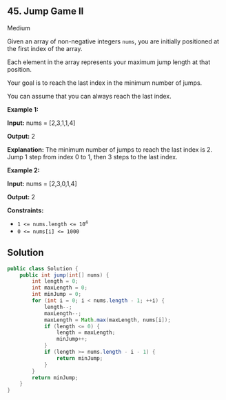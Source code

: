 ## 45\. Jump Game II

Medium

Given an array of non-negative integers `nums`, you are initially positioned at the first index of the array.

Each element in the array represents your maximum jump length at that position.

Your goal is to reach the last index in the minimum number of jumps.

You can assume that you can always reach the last index.

**Example 1:**

**Input:** nums = [2,3,1,1,4]

**Output:** 2

**Explanation:** The minimum number of jumps to reach the last index is 2. Jump 1 step from index 0 to 1, then 3 steps to the last index. 

**Example 2:**

**Input:** nums = [2,3,0,1,4]

**Output:** 2 

**Constraints:**

*   <code>1 <= nums.length <= 10<sup>4</sup></code>
*   `0 <= nums[i] <= 1000`

## Solution

```java
public class Solution {
    public int jump(int[] nums) {
        int length = 0;
        int maxLength = 0;
        int minJump = 0;
        for (int i = 0; i < nums.length - 1; ++i) {
            length--;
            maxLength--;
            maxLength = Math.max(maxLength, nums[i]);
            if (length <= 0) {
                length = maxLength;
                minJump++;
            }
            if (length >= nums.length - i - 1) {
                return minJump;
            }
        }
        return minJump;
    }
}
```